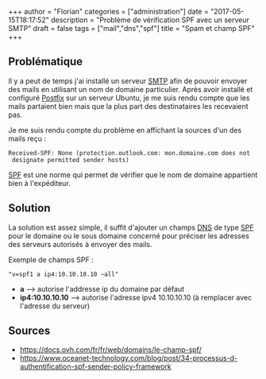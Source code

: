 +++
author = "Florian"
categories = ["administration"]
date = "2017-05-15T18:17:52"
description = "Problème de vérification SPF avec un serveur SMTP"
draft = false
tags = ["mail","dns","spf"]
title = "Spam et champ SPF"
+++
## Problématique

Il y a peut de temps j'ai installé un serveur [SMTP](https://fr.wikipedia.org/wiki/Simple_Mail_Transfer_Protocol) afin de pouvoir envoyer des mails en utilisant un nom de domaine particulier. Après avoir installé et configuré [Postfix](http://www.postfix.org/) sur un serveur Ubuntu, je me suis rendu compte que les mails partaient bien mais que la plus part des destinataires les recevaient pas.

Je me suis rendu compte du problème en affichant la sources d'un des mails reçu :
```
Received-SPF: None (protection.outlook.com: mon.domaine.com does not
 designate permitted sender hosts)
```
[SPF](https://fr.wikipedia.org/wiki/Sender_Policy_Framework) est une norme qui permet de vérifier que le nom de domaine appartient bien à l'expéditeur.

## Solution

La solution est assez simple, il suffit d'ajouter un champs [DNS](https://fr.wikipedia.org/wiki/Domain_Name_System) de type [SPF](https://fr.wikipedia.org/wiki/Sender_Policy_Framework) pour le domaine ou le sous domaine concerné pour préciser les adresses des serveurs autorisés à envoyer des mails.

Exemple de champs SPF :
```
"v=spf1 a ip4:10.10.10.10 ~all"
```

* **a**  --> autorise l'addresse ip du domaine par défaut
* **ip4:10.10.10.10** --> autorise l'adresse ipv4 10.10.10.10 (à remplacer avec l'adresse du serveur)

## Sources 

* https://docs.ovh.com/fr/fr/web/domains/le-champ-spf/
* https://www.oceanet-technology.com/blog/post/34-processus-d-authentification-spf-sender-policy-framework